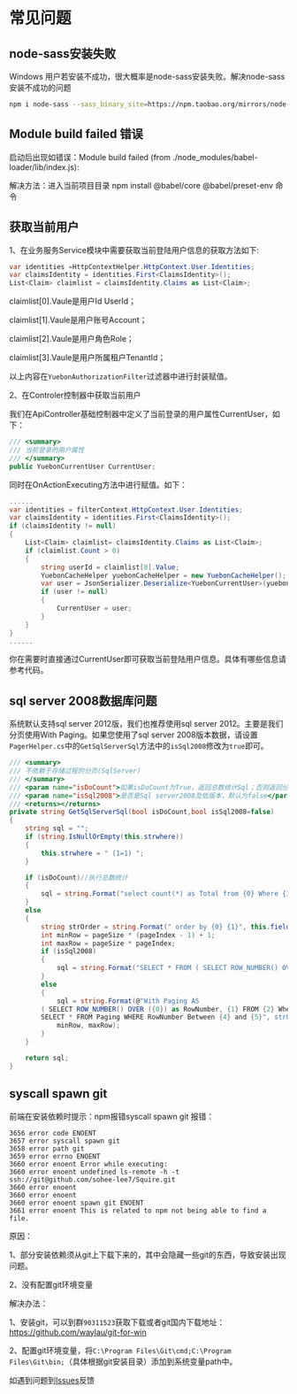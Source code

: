 # 常见问题

## node-sass安装失败

Windows 用户若安装不成功，很大概率是node-sass安装失败。解决node-sass安装不成功的问题

```sh
npm i node-sass --sass_binary_site=https://npm.taobao.org/mirrors/node-sass
```
## Module build failed 错误
启动后出现如错误：Module build failed (from ./node_modules/babel-loader/lib/index.js):

解决方法：进入当前项目目录 npm install @babel/core @babel/preset-env 命令

## 获取当前用户

1、在业务服务Service模块中需要获取当前登陆用户信息的获取方法如下:

``` cs
var identities =HttpContextHelper.HttpContext.User.Identities;
var claimsIdentity = identities.First<ClaimsIdentity>();
List<Claim> claimlist = claimsIdentity.Claims as List<Claim>;
```
claimlist[0].Vaule是用户Id UserId；

claimlist[1].Vaule是用户账号Account；

claimlist[2].Vaule是用户角色Role；

claimlist[3].Vaule是用户所属租户TenantId；

以上内容在`YuebonAuthorizationFilter`过滤器中进行封装赋值。

2、在Controler控制器中获取当前用户

我们在ApiController基础控制器中定义了当前登录的用户属性CurrentUser，如下：
``` cs
/// <summary>
/// 当前登录的用户属性
/// </summary>
public YuebonCurrentUser CurrentUser;

```
同时在OnActionExecuting方法中进行赋值。如下：

``` cs
......
var identities = filterContext.HttpContext.User.Identities;
var claimsIdentity = identities.First<ClaimsIdentity>();
if (claimsIdentity != null)
{
    List<Claim> claimlist= claimsIdentity.Claims as List<Claim>;
    if (claimlist.Count > 0)
    {
        string userId = claimlist[0].Value;
        YuebonCacheHelper yuebonCacheHelper = new YuebonCacheHelper();
        var user = JsonSerializer.Deserialize<YuebonCurrentUser>(yuebonCacheHelper.Get("login_user_" + userId).ToJson());
        if (user != null)
        {
            CurrentUser = user;
        }
    }
}
......
```
你在需要时直接通过CurrentUser即可获取当前登陆用户信息。具体有哪些信息请参考代码。

## sql server 2008数据库问题
系统默认支持sql server 2012版，我们也推荐使用sql server 2012。主要是我们分页使用With Paging。如果您使用了sql server 2008版本数据，请设置`PagerHelper.cs`中的`GetSqlServerSql`方法中的`isSql2008`修改为`true`即可。
``` cs
/// <summary>
/// 不依赖于存储过程的分页(SqlServer)
/// </summary>
/// <param name="isDoCount">如果isDoCount为True，返回总数统计Sql；否则返回分页语句Sql</param>
/// <param name="isSql2008">是否是Sql server2008及低版本，默认为false</param>
/// <returns></returns>
private string GetSqlServerSql(bool isDoCount,bool isSql2008=false)
{
    string sql = "";
    if (string.IsNullOrEmpty(this.strwhere))
    {
        this.strwhere = " (1=1) ";
    }

    if (isDoCount)//执行总数统计
    {
        sql = string.Format("select count(*) as Total from {0} Where {1} ", this.TableOrSqlWrapper, this.strwhere);
    }
    else
    {
        string strOrder = string.Format(" order by {0} {1}", this.fieldNameToSort, this.isDescending ? "DESC" : "ASC");
        int minRow = pageSize * (pageIndex - 1) + 1;
        int maxRow = pageSize * pageIndex;
        if (isSql2008)
        {
            sql = string.Format("SELECT * FROM ( SELECT ROW_NUMBER() OVER (order by {0}) AS rows ,{1} FROM {2} where {3}) AS main_temp where rows BETWEEN {4} and {5}", strOrder, fieldsToReturn, TableOrSqlWrapper, strwhere, minRow, maxRow);
        }
        else
        {
            sql = string.Format(@"With Paging AS
        ( SELECT ROW_NUMBER() OVER ({0}) as RowNumber, {1} FROM {2} Where {3})
        SELECT * FROM Paging WHERE RowNumber Between {4} and {5}", strOrder, this.fieldsToReturn, this.TableOrSqlWrapper, this.strwhere,
            minRow, maxRow);
        }
    }

    return sql;
}

```

## syscall spawn git

前端在安装依赖时提示：npm报错syscall spawn git
报错：
```
3656 error code ENOENT
3657 error syscall spawn git
3658 error path git
3659 error errno ENOENT
3660 error enoent Error while executing:
3660 error enoent undefined ls-remote -h -t ssh://git@github.com/sohee-lee7/Squire.git
3660 error enoent
3660 error enoent
3660 error enoent spawn git ENOENT
3661 error enoent This is related to npm not being able to find a file.
```
原因：

1、部分安装依赖须从git上下载下来的，其中会隐藏一些git的东西，导致安装出现问题。

2、没有配置git环境变量

解决办法：

1、安装git，可以到群`90311523`获取下载或者git国内下载地址：https://github.com/waylau/git-for-win

2、配置git环境变量，将`C:\Program Files\Git\cmd;C:\Program Files\Git\bin;`（具体根据git安装目录）添加到系统变量path中。


如遇到问题到[Issues](https://gitee.com/yuebon/YuebonNetCore/issues)反馈